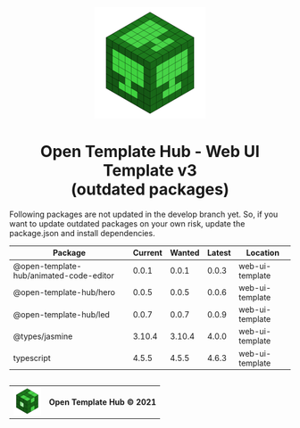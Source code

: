 <p align="center">
  <a href="https://opentemplatehub.com">
    <img src="https://raw.githubusercontent.com/open-template-hub/open-template-hub.github.io/master/assets/logo/ui/web-ui-logo.png" alt="Logo" width=200>
  </a>
</p>


<h1 align="center">
Open Template Hub - Web UI Template v3
  <br/>
(outdated packages)
</h1>

Following packages are not updated in the develop branch yet. So, if you want to update outdated packages on your own risk, update the package.json and install dependencies.

| Package | Current | Wanted | Latest | Location |
| --- | --- | --- | --- | --- |
| @open-template-hub/animated-code-editor | 0.0.1 | 0.0.1 | 0.0.3 | web-ui-template |
| @open-template-hub/hero | 0.0.5 | 0.0.5 | 0.0.6 | web-ui-template |
| @open-template-hub/led | 0.0.7 | 0.0.7 | 0.0.9 | web-ui-template |
| @types/jasmine | 3.10.4 | 3.10.4 | 4.0.0 | web-ui-template |
| typescript | 4.5.5 | 4.5.5 | 4.6.3 | web-ui-template |

<table align="right"><tr><td><a href="https://opentemplatehub.com"><img src="https://raw.githubusercontent.com/open-template-hub/open-template-hub.github.io/master/assets/logo/brand-logo.png" width="50px" alt="oth"/></a></td><td><b>Open Template Hub © 2021</b></td></tr></table>

